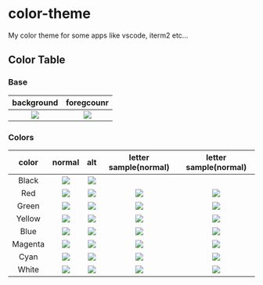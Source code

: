 # color-theme
My color theme for some apps like vscode, iterm2 etc...

## Color Table

### Base
| background | foregcounr |
|:---:|:---:|
| ![](https://placehold.jp/191919/cccccc/150x30.png?text=%23191919) | ![](https://placehold.jp/cccccc/191919/150x30.png?text=%23cccccc)

### Colors
| color | normal | alt | letter sample(normal) | letter sample(normal) |
|:---:|:---:|:---:|:---:|:---:|
|Black  | ![](https://placehold.jp/333333/cccccc/150x30.png?text=%23333333) | ![](https://placehold.jp/cccccc/191919/150x30.png?text=%23191919) |
|Red    | ![](https://placehold.jp/ff99cc/333333/150x30.png?text=%23ff99cc) | ![](https://placehold.jp/cc99ff/333333/150x30.png?text=%23cc99ff) | ![](https://placehold.jp/191919/ff99cc/150x30.png?text=%23ff99cc) | ![](https://placehold.jp/191919/cc99ff/150x30.png?text=%23cc99ff) |
|Green  | ![](https://placehold.jp/99cc00/333333/150x30.png?text=%2399cc00) | ![](https://placehold.jp/cccc66/333333/150x30.png?text=%23cccc66) | ![](https://placehold.jp/191919/99cc00/150x30.png?text=%2399cc00) | ![](https://placehold.jp/191919/c0c86c/150x30.png?text=%23c0c86c) |
|Yellow | ![](https://placehold.jp/ffcc66/333333/150x30.png?text=%23ffcc66) | ![](https://placehold.jp/ff9966/333333/150x30.png?text=%23ff9966) | ![](https://placehold.jp/191919/eac170/150x30.png?text=%23eac170) | ![](https://placehold.jp/191919/ec9c61/150x30.png?text=%23ec9c61) |
|Blue   | ![](https://placehold.jp/7f99cc/333333/150x30.png?text=%237f99cc) | ![](https://placehold.jp/4c7f99/333333/150x30.png?text=%234c7f99) | ![](https://placehold.jp/191919/7f99cc/150x30.png?text=%237f99cc) | ![](https://placehold.jp/191919/4c7f99/150x30.png?text=%234c7f99) |
|Magenta| ![](https://placehold.jp/cc99cc/333333/150x30.png?text=%23cc99cc) | ![](https://placehold.jp/996699/333333/150x30.png?text=%23996699) | ![](https://placehold.jp/191919/b192ba/150x30.png?text=%23b192ba) | ![](https://placehold.jp/191919/82648b/150x30.png?text=%2382648b) |
|Cyan   | ![](https://placehold.jp/99cccc/333333/150x30.png?text=%2399cccc) | ![](https://placehold.jp/669999/333333/150x30.png?text=%23669999) | ![](https://placehold.jp/191919/90c9c1/150x30.png?text=%2390c9c1) | ![](https://placehold.jp/191919/5e8c86/150x30.png?text=%235e8c86) |
|White  | ![](https://placehold.jp/cccccc/333333/150x30.png?text=%23cccccc) | ![](https://placehold.jp/999999/333333/150x30.png?text=%23999999) | ![](https://placehold.jp/191919/c2c5c3/150x30.png?text=%23c2c5c3) | ![](https://placehold.jp/191919/6d747c/150x30.png?text=%236d747c) |
